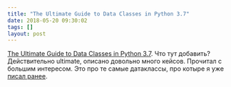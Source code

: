 ```yaml
---
title: "The Ultimate Guide to Data Classes in Python 3.7"
date: 2018-05-20 09:30:02
tags: []
layout: post
---
```


[The Ultimate Guide to Data Classes in Python 3.7](https://realpython.com/python-data-classes/). Что тут добавить? Действительно ultimate, описано довольно много кейсов. Прочитал с большим интересом. Это про те самые датаклассы, про котыре я уже [писал ранее](https://t.me/itgram_channel/126).
